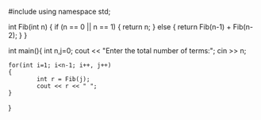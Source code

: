 #include<iostream>
using namespace std;

int Fib(int n)
{
    if (n == 0 || n == 1)
    {
        return n;
    }
    else {
        return Fib(n-1) + Fib(n-2);
    }
}

int main(){
    int n,j=0;
    cout << "Enter the total number of terms:";
    cin >> n;

    for(int i=1; i<n-1; i++, j++)
    {
            int r = Fib(j);
            cout << r << " ";
    }
}
